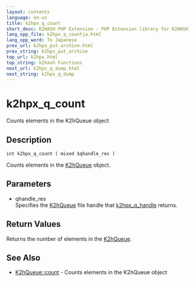 ```yaml
---
layout: contents
language: en-us
title: k2hpx_q_count
short_desc: K2HASH PHP Extension - PHP Extension library for K2HASH
lang_opp_file: k2hpx_q_countja.html
lang_opp_word: To Japanese
prev_url: k2hpx_put_archive.html
prev_string: k2hpx_put_archive
top_url: k2hpx.html
top_string: k2hash Functions
next_url: k2hpx_q_dump.html
next_string: k2hpx_q_dump
---
```


# k2hpx_q_count
Counts elements in the K2hQueue object

## Description
```
int k2hpx_q_count ( mixed $qhandle_res )
```
Counts elements in the [K2hQueue](k2hq_class.html) object. 

## Parameters
- qhandle_res  
Specifies the [K2hQueue](k2hq_class.html) file handle that [k2hpx_q_handle](k2hpx_q_handle.html) returns.

## Return Values
Returns the number of elements in the [K2hQueue](k2hq_class.html). 

## See Also
- [K2hQueue::count](k2hq_count.html) - Counts elements in the K2hQueue object
